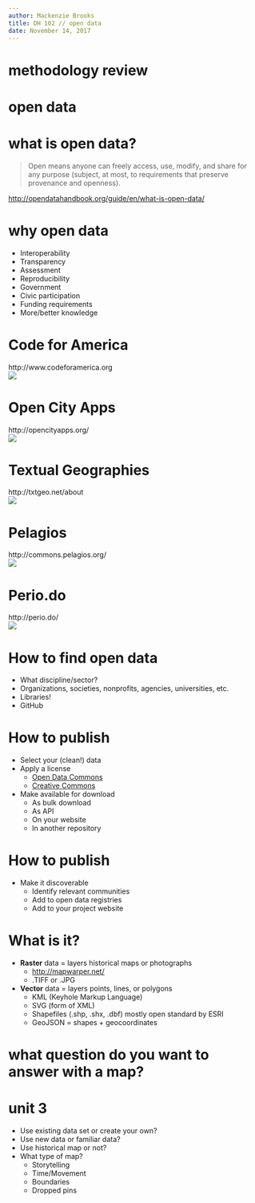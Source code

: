 ```yaml
---
author: Mackenzie Brooks
title: DH 102 // open data 
date: November 14, 2017
---
```


# methodology review

# open data 

# what is open data?
> Open means anyone can freely access, use, modify, and share for any purpose (subject, at most, to requirements that preserve provenance and openness).

<div type="citation">
<a href="http://opendatahandbook.org/guide/en/what-is-open-data/">http://opendatahandbook.org/guide/en/what-is-open-data/</a>
</div>

# why open data
* Interoperability
* Transparency
* Assessment
* Reproducibility
* Government
* Civic participation
* Funding requirements
* More/better knowledge

# Code for America
<div type="citation">
http://www.codeforamerica.org
</div>
<img src="https://s3.amazonaws.com/media-p.slid.es/uploads/48173/images/3239481/Screen_Shot_2016-11-16_at_5.36.46_PM.png" style="max-width: 70%"/>

# Open City Apps
<div type="citation">
http://opencityapps.org/
	</div>
<img src="https://s3.amazonaws.com/media-p.slid.es/uploads/48173/images/3239491/Screen_Shot_2016-11-16_at_5.40.30_PM.png" style="max-width: 70%"/>

# Textual Geographies 
<div style="citation">
http://txtgeo.net/about
</div>
<img src="https://s3.amazonaws.com/media-p.slid.es/uploads/48173/images/3239512/Screen_Shot_2016-11-16_at_5.47.28_PM.png" style="max-width: 70%" />

# Pelagios
<div style="citation">
http://commons.pelagios.org/
</div>
<img src="https://s3.amazonaws.com/media-p.slid.es/uploads/48173/images/3239518/Screen_Shot_2016-11-16_at_5.50.43_PM.png" style="max-width: 70%" />

# Perio.do

<div style="citation">
http://perio.do/

</div>
<img src="https://s3.amazonaws.com/media-p.slid.es/uploads/48173/images/3239519/Screen_Shot_2016-11-16_at_5.51.06_PM.png" style="max-width: 70%" />

# How to find open data
* What discipline/sector?
* Organizations, societies, nonprofits, agencies, universities, etc.
* Libraries!
* GitHub

# How to publish
* Select your (clean!) data
* Apply a license
	* <a href="https://opendatacommons.org/">Open Data Commons</a>
	* <a href="https://creativecommons.org/">Creative Commons</a>
* Make available for download
	* As bulk download
	* As API
	* On your website
	* In another repository

# How to publish
* Make it discoverable
	* Identify relevant communities
	* Add to open data registries
	* Add to your project website

# What is it?
* **Raster** data = layers historical maps or photographs
	* http://mapwarper.net/
	* .TIFF or .JPG
* **Vector** data = layers points, lines, or polygons
	* KML (Keyhole Markup Language)
	* SVG (form of XML)
	* Shapefiles (.shp, .shx, .dbf) mostly open standard by ESRI
	* GeoJSON = shapes + geocoordinates

# what question do you want to answer with a map?

# unit 3
* Use existing data set or create your own?
* Use new data or familiar data?
* Use historical map or not?
* What type of map?
	* Storytelling
	* Time/Movement
	* Boundaries
	* Dropped pins



